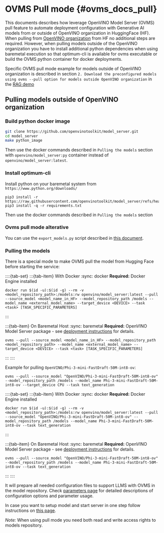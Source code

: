 # OVMS Pull mode {#ovms_docs_pull}

This documents describes how leverage OpenVINO Model Server (OVMS) pull feature to automate deployment configuration with Generative AI models from or outside of OpenVINO organization in HuggingFace (HF). When pulling from [OpenVINO organization](https://huggingface.co/OpenVINO) from HF no additional steps are required. However, when pulling models outside of the OpenVINO organization you have to install additional python dependencies when using baremetal execution so that optimum-cli is available for ovms executable or build the OVMS python container for docker deployments.

Specific OVMS pull mode example for models outside of OpenVINO organization is described in section `2. Download the preconfigured models using ovms --pull option for models outside OpenVINO organization` in the [RAG demo](https://github.com/openvinotoolkit/model_server/blob/main/demos/continuous_batching/rag/README.md)

## Pulling models outside of OpenVINO organization
### Build python docker image
```bash
git clone https://github.com/openvinotoolkit/model_server.git
cd model_server
make python_image
```
Then use the docker commands described in `Pulling the models` section with `openvino/model_server:py` container instead of `openvino/model_server:latest`.

### Install optimum-cli
Install python on your baremetal system from `https://www.python.org/downloads/`
```console
pip3 install -r https://raw.githubusercontent.com/openvinotoolkit/model_server/refs/heads/releases/2025/2/demos/common/export_models/requirements.txt
pip3 install -q -r requirements.txt
```
Then use the docker commands described in `Pulling the models` section

### Ovms pull mode alterative
You can use the `export_models.py` script described in [this document](../demos/common/export_models/README.md).

### Pulling the models

There is a special mode to make OVMS pull the model from Hugging Face before starting the service:

::::{tab-set}
:::{tab-item} With Docker
:sync: docker
**Required:** Docker Engine installed

```text
docker run $(id -u):$(id -g) --rm -v <model_repository_path>:/models:rw openvino/model_server:latest --pull --source_model <model_name_in_HF> --model_repository_path /models --model_name <external_model_name> --target_device <DEVICE> --task <task> [TASK_SPECIFIC_PARAMETERS]
```
:::

:::{tab-item} On Baremetal Host
:sync: baremetal
**Required:** OpenVINO Model Server package - see [deployment instructions](../deploying_server_baremetal.md) for details.

```text
ovms --pull --source_model <model_name_in_HF> --model_repository_path <model_repository_path> --model_name <external_model_name> --target_device <DEVICE> --task <task> [TASK_SPECIFIC_PARAMETERS]
```
:::
::::

Example for pulling `OpenVINO/Phi-3-mini-FastDraft-50M-int8-ov`:

```text
ovms --pull --source_model "OpenVINO/Phi-3-mini-FastDraft-50M-int8-ov" --model_repository_path /models --model_name Phi-3-mini-FastDraft-50M-int8-ov --target_device CPU --task text_generation 
```
::::{tab-set}
:::{tab-item} With Docker
:sync: docker
**Required:** Docker Engine installed

```text
docker run $(id -u):$(id -g) --rm -v <model_repository_path>:/models:rw openvino/model_server:latest --pull --source_model "OpenVINO/Phi-3-mini-FastDraft-50M-int8-ov" --model_repository_path /models --model_name Phi-3-mini-FastDraft-50M-int8-ov --task text_generation
```
:::

:::{tab-item} On Baremetal Host
:sync: baremetal
**Required:** OpenVINO Model Server package - see [deployment instructions](../deploying_server_baremetal.md) for details.

```text
ovms --pull --source_model "OpenVINO/Phi-3-mini-FastDraft-50M-int8-ov" --model_repository_path /models --model_name Phi-3-mini-FastDraft-50M-int8-ov --task text_generation 
```
:::
::::


It will prepare all needed configuration files to support LLMS with OVMS in the model repository. Check [parameters page](./parameters.md) for detailed descriptions of configuration options and parameter usage.

In case you want to setup model and start server in one step follow instructions on [this page](./starting_server.md).

*Note:*
When using pull mode you need both read and write access rights to models repository.
